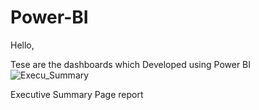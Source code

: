 # Power-BI
Hello,

Tese are the dashboards which Developed using Power BI
![Execu_Summary](https://user-images.githubusercontent.com/42089393/189647471-a31a7427-3fd3-4dc7-bd33-48580fba4afb.PNG)

Executive Summary Page report
